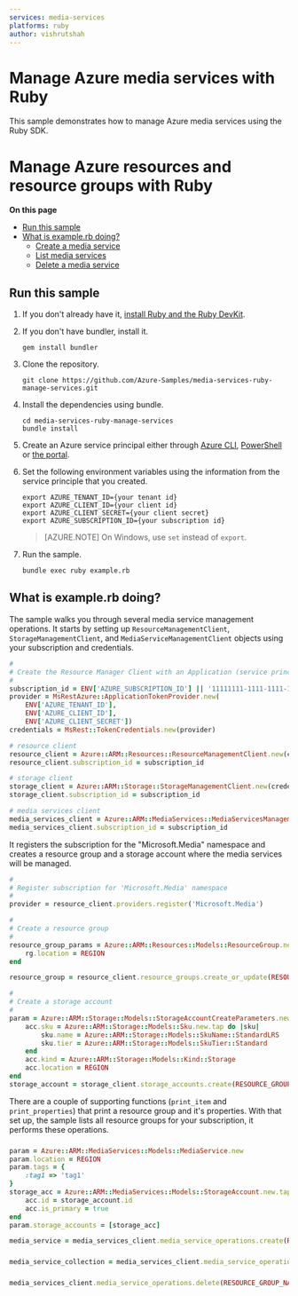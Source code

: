 ```yaml
---
services: media-services
platforms: ruby
author: vishrutshah
---
```


# Manage Azure media services with Ruby

This sample demonstrates how to manage Azure media services using the Ruby SDK.

# Manage Azure resources and resource groups with Ruby

**On this page**

- [Run this sample](#run)
- [What is example.rb doing?](#example)
    - [Create a media service](#create)
    - [List media services](#list)
    - [Delete a media service](#delete)

<a id="run"></a>
## Run this sample

1. If you don't already have it, [install Ruby and the Ruby DevKit](https://www.ruby-lang.org/en/documentation/installation/).

1. If you don't have bundler, install it.

    ```
    gem install bundler
    ```

1. Clone the repository.

    ```
    git clone https://github.com/Azure-Samples/media-services-ruby-manage-services.git
    ```

1. Install the dependencies using bundle.

    ```
    cd media-services-ruby-manage-services
    bundle install
    ```

1. Create an Azure service principal either through
    [Azure CLI](https://azure.microsoft.com/documentation/articles/resource-group-authenticate-service-principal-cli/),
    [PowerShell](https://azure.microsoft.com/documentation/articles/resource-group-authenticate-service-principal/)
    or [the portal](https://azure.microsoft.com/documentation/articles/resource-group-create-service-principal-portal/).

1. Set the following environment variables using the information from the service principle that you created.

    ```
    export AZURE_TENANT_ID={your tenant id}
    export AZURE_CLIENT_ID={your client id}
    export AZURE_CLIENT_SECRET={your client secret}
    export AZURE_SUBSCRIPTION_ID={your subscription id}
    ```

    > [AZURE.NOTE] On Windows, use `set` instead of `export`.

1. Run the sample.

    ```
    bundle exec ruby example.rb
    ```

<a id="example"></a>
## What is example.rb doing?

The sample walks you through several media service management operations.
It starts by setting up `ResourceManagementClient`, `StorageManagementClient`, and `MediaServiceManagementClient` objects
using your subscription and credentials.

```ruby
#
# Create the Resource Manager Client with an Application (service principal) token provider
#
subscription_id = ENV['AZURE_SUBSCRIPTION_ID'] || '11111111-1111-1111-1111-111111111111' # your Azure Subscription Id
provider = MsRestAzure::ApplicationTokenProvider.new(
    ENV['AZURE_TENANT_ID'],
    ENV['AZURE_CLIENT_ID'],
    ENV['AZURE_CLIENT_SECRET'])
credentials = MsRest::TokenCredentials.new(provider)

# resource client
resource_client = Azure::ARM::Resources::ResourceManagementClient.new(credentials)
resource_client.subscription_id = subscription_id

# storage client
storage_client = Azure::ARM::Storage::StorageManagementClient.new(credentials)
storage_client.subscription_id = subscription_id

# media services client
media_services_client = Azure::ARM::MediaServices::MediaServicesManagementClient.new(credentials)
media_services_client.subscription_id = subscription_id
```

It registers the subscription for the "Microsoft.Media" namespace
and creates a resource group and a storage account where the media services will be managed.

```ruby
#
# Register subscription for 'Microsoft.Media' namespace
#
provider = resource_client.providers.register('Microsoft.Media')

#
# Create a resource group
#
resource_group_params = Azure::ARM::Resources::Models::ResourceGroup.new.tap do |rg|
    rg.location = REGION
end

resource_group = resource_client.resource_groups.create_or_update(RESOURCE_GROUP_NAME, resource_group_params)

#
# Create a storage account
#
param = Azure::ARM::Storage::Models::StorageAccountCreateParameters.new.tap do |acc|
    acc.sku = Azure::ARM::Storage::Models::Sku.new.tap do |sku|
        sku.name = Azure::ARM::Storage::Models::SkuName::StandardLRS
        sku.tier = Azure::ARM::Storage::Models::SkuTier::Standard
    end
    acc.kind = Azure::ARM::Storage::Models::Kind::Storage
    acc.location = REGION
end
storage_account = storage_client.storage_accounts.create(RESOURCE_GROUP_NAME, STORAGE_ACC_NAME, param)
```

There are a couple of supporting functions (`print_item` and `print_properties`) that print a resource group and it's properties.
With that set up, the sample lists all resource groups for your subscription, it performs these operations.

<a id="create"></a>
### 

```ruby
param = Azure::ARM::MediaServices::Models::MediaService.new
param.location = REGION
param.tags = {
    :tag1 => 'tag1'
}
storage_acc = Azure::ARM::MediaServices::Models::StorageAccount.new.tap do |acc|
    acc.id = storage_account.id
    acc.is_primary = true
end
param.storage_accounts = [storage_acc]

media_service = media_services_client.media_service_operations.create(RESOURCE_GROUP_NAME, MEDIA_SERVICE_NAME, param)
```

<a id="list"></a>
### 

```ruby
media_service_collection = media_services_client.media_service_operations.list_by_resource_group(RESOURCE_GROUP_NAME)
```

<a id="delete"></a>
### 

```ruby
media_services_client.media_service_operations.delete(RESOURCE_GROUP_NAME, MEDIA_SERVICE_NAME)
```
